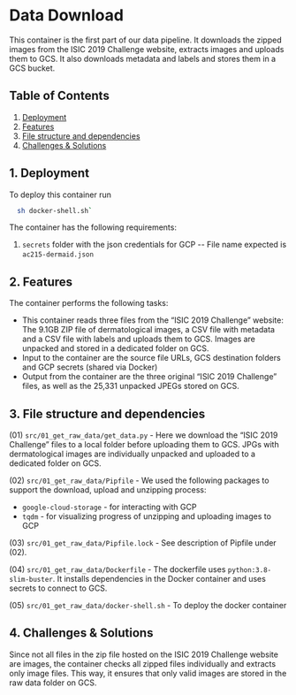 # Data Download

This container is the first part of our data pipeline. It downloads the zipped images from the ISIC 2019 Challenge website, extracts images and uploads them to GCS. It also downloads metadata and labels and stores them in a GCS bucket.

<a id="contents"></a>
## Table of Contents

1. [Deployment](#1-deployment)
2. [Features](#2-features)
3. [File structure and dependencies](#3-file-structure-and-dependencies)
4. [Challenges & Solutions](#4-challenges--solutions)

<a id="deployment"></a>
## 1. Deployment

To deploy this container run

```bash
  sh docker-shell.sh`
```

The container has the following requirements:

1. `secrets` folder with the json credentials for GCP -- File name expected is `ac215-dermaid.json`

<a id="features"></a>
## 2. Features

The container performs the following tasks:
- This container reads three files from the “ISIC 2019 Challenge” website: The 9.1GB ZIP file of dermatological images, a CSV file with metadata and a CSV file with labels and uploads them to GCS. Images are unpacked and stored in a dedicated folder on GCS.
- Input to the container are the source file URLs, GCS destination folders and GCP secrets (shared via Docker)
- Output from the container are the three original “ISIC 2019 Challenge” files, as well as the 25,331 unpacked JPEGs stored on GCS.

<a id="structure"></a>
## 3. File structure and dependencies

(01) `src/01_get_raw_data/get_data.py` - Here we download the “ISIC 2019 Challenge” files to a local folder before uploading them to GCS. JPGs with dermatological images are individually unpacked and uploaded to a dedicated folder on GCS.

(02) `src/01_get_raw_data/Pipfile` - We used the following packages to support the download, upload and unzipping process:
- `google-cloud-storage` - for interacting with GCP
- `tqdm` - for visualizing progress of unzipping and uploading images to GCP

(03) `src/01_get_raw_data/Pipfile.lock` - See description of Pipfile under (02).

(04) `src/01_get_raw_data/Dockerfile` - The dockerfile uses `python:3.8-slim-buster`. It installs dependencies in the Docker container and uses secrets to connect to GCS.

(05) `src/01_get_raw_data/docker-shell.sh` - To deploy the docker container

<a id="challenges"></a>
## 4. Challenges & Solutions

Since not all files in the zip file hosted on the ISIC 2019 Challenge website are images, the container checks all zipped files individually and extracts only image files. This way, it ensures that only valid images are stored in the raw data folder on GCS.
